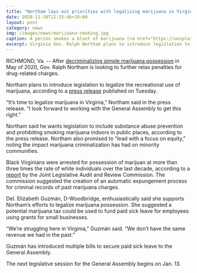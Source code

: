 ```yaml
---
title: "Northam lays out priorities with legalizing marijuana in Virginia"
date: 2020-11-30T12:33:46+10:00
layout: post
category: news
img: /images/news/marijuana-smoking.jpg
caption: A person smokes a blunt of marijuana (<a href="https://unsplash.com/@zayyerrn?utm_source=unsplash&amp;utm_medium=referral&amp;utm_content=creditCopyText">Ahmed Zayan</a>/<a href="https://unsplash.com/s/photos/marijuana?utm_source=unsplash&amp;utm_medium=referral&amp;utm_content=creditCopyText">Unsplash</a>)
excerpt: Virginia Gov. Ralph Northam plans to introduce legislation to legalize the recreational use of marijuana in the 2021 legislative season.
---
```


RICHMOND, Va. -- After [decriminalizing simple marijuana possession](https://lis.virginia.gov/cgi-bin/legp604.exe?201+sum+SB2) in May of 2020, Gov. Ralph Northam is looking to further relax penalties for drug-related charges.

Northam plans to introduce legislation to legalize the recreational use of marijuana, according to a [press release](https://www.governor.virginia.gov/newsroom/all-releases/2020/november/headline-861390-en.html) published on Tuesday.

“It’s time to legalize marijuana in Virginia,” Northam said in the press release. “I look forward to working with the General Assembly to get this right.”

Northam said he wants legislation to include substance abuse prevention and prohibiting smoking marijuana indoors in public places, according to the press release. Northam also promised to “lead with a focus on equity,” noting the impact marijuana criminalization has had on minority communities.

Black Virginians were arrested for possession of marijuan at more than three times the rate of white individuals over the last decade, according to a [report](http://jlarc.virginia.gov/landing-2020-marijuana-legalization.asp) by the Joint Legislative Audit and Review Commission. The commission suggested the creation of an automatic expungement process for criminal records of past marijuana charges.

Del. Elizabeth Guzmán, D-Woodbridge, enthusiastically said she supports Northam’s efforts to legalize marijuana possession. She suggested a potential marijuana tax could be used to fund paid sick leave for employees using grants for small businesses.

“We’re struggling here in Virginia,” Guzmán said. “We don’t have the same revenue we had in the past.”

Guzmán has introduced multiple bills to secure paid sick leave to the General Assembly.

The next legislative session for the General Assembly begins on Jan. 13.
